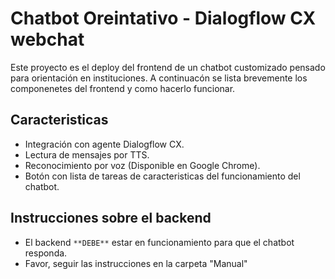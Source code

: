 # Chatbot Oreintativo - Dialogflow CX webchat

Este proyecto es el deploy del frontend de un chatbot customizado pensado para orientación en instituciones. A continuacón se lista brevemente los componenetes del frontend y como hacerlo funcionar.

## Caracteristicas

- Integración con agente Dialogflow CX.
- Lectura de mensajes por TTS.
- Reconocimiento por voz (Disponible en Google Chrome).
- Botón con lista de tareas de caracteristicas del funcionamiento del chatbot.

## Instrucciones sobre el backend
- El backend `**DEBE**` estar en funcionamiento para que el chatbot responda.
- Favor, seguir las instrucciones en la carpeta "Manual"

